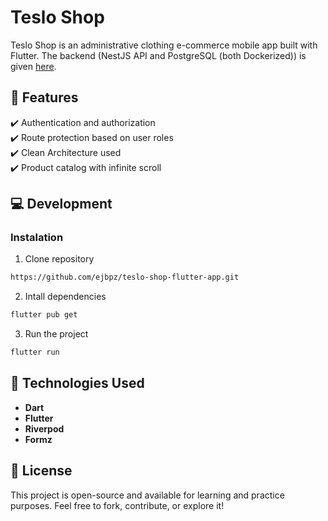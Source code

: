 # Teslo Shop

Teslo Shop is an administrative clothing e-commerce mobile app built with Flutter.
The backend (NestJS API and PostgreSQL (both Dockerized)) is given [here](https://github.com/Klerith/flutter-backend-teslo).

## 🧪 Features

✔️ Authentication and authorization                  
✔️ Route protection based on user roles             
✔️ Clean Architecture used             
✔️ Product catalog with infinite scroll          

## 💻 Development
### Instalation

1. Clone repository
```sh
https://github.com/ejbpz/teslo-shop-flutter-app.git
```

2. Intall dependencies
```sh
flutter pub get
```

3. Run the project
```sh
flutter run
```

## 🧰 Technologies Used

- **Dart**
- **Flutter**
- **Riverpod**
- **Formz**

## 📜 License
This project is open-source and available for learning and practice purposes. Feel free to fork, contribute, or explore it!
